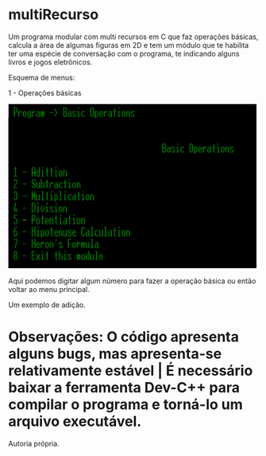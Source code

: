 # multiRecurso

Um programa modular com multi recursos em C que faz operações básicas, calcula a área de algumas figuras em 2D e tem um módulo que te habilita ter uma espécie de conversação com o programa, te indicando alguns livros e jogos eletrônicos.

Esquema de menus:

1 - Operações básicas

<img src="modA_.png" width="500" height="330">

Aqui podemos digitar algum número para fazer a operação básica ou então voltar ao menu principal.

Um exemplo de adição.

# Observações: O código apresenta alguns bugs, mas apresenta-se relativamente estável | É necessário baixar a ferramenta Dev-C++ para compilar o programa e torná-lo um arquivo executável.

Autoria própria.
